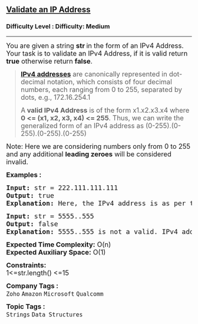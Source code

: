 <h2><a href="https://www.geeksforgeeks.org/problems/validate-an-ip-address-1587115621/1">Validate an IP Address</a></h2><h3>Difficulty Level : Difficulty: Medium</h3><hr><div class="problems_problem_content__Xm_eO"><p><span style="font-size: 18px;">You are given a string <strong>str </strong>in the form of an IPv4 Address. Your task is to validate an IPv4 Address, if it is valid return <strong>true</strong> otherwise return <strong>false</strong>.</span></p>
<blockquote>
<p><span style="font-size: 18px;"><strong><a href="http://en.wikipedia.org/wiki/IP_address">IPv4 addresses</a></strong> are canonically represented in dot-decimal notation, which consists of four decimal numbers, each ranging from 0 to 255, separated by dots, e.g., 172.16.254.1</span></p>
<p><span style="font-size: 18px;">A<strong> valid IPv4 Address</strong> is of the form x1.x2.x3.x4 where <strong>0 &lt;= (x1, x2, x3, x4) &lt;= 255</strong>. Thus, we can write the generalized form of an IPv4 address as (0-255).(0-255).(0-255).(0-255)</span></p>
</blockquote>
<p><span style="font-size: 18px;">Note: Here we are considering numbers only from 0 to 255 and any additional <strong>leading zeroes</strong> will be considered invalid.</span></p>
<p><span style="font-size: 18px;"><strong>Examples :</strong></span></p>
<pre><span style="font-size: 18px;"><strong>Input: </strong>str = 222.111.111.111
<strong>Output: </strong>true
<strong>Explanation:</strong> Here, the IPv4 address is as per the criteria mentioned and also all four decimal numbers lies in the mentioned range.</span>
</pre>
<pre><span style="font-size: 18px;"><strong>Input: </strong>str<strong> </strong>= 5555..555
<strong>Output: </strong>false<strong>
Explanation: </strong>5555..555 is not a valid. IPv4 address, as the middle two portions are missing.</span></pre>
<p><span style="font-size: 18px;"><strong>Expected Time Complexity:</strong> O(n)<br><strong>Expected Auxiliary Space:</strong> O(1)</span></p>
<p><span style="font-size: 18px;"><strong>Constraints:</strong><br>1&lt;=str.length() &lt;=15</span></p></div><p><span style=font-size:18px><strong>Company Tags : </strong><br><code>Zoho</code>&nbsp;<code>Amazon</code>&nbsp;<code>Microsoft</code>&nbsp;<code>Qualcomm</code>&nbsp;<br><p><span style=font-size:18px><strong>Topic Tags : </strong><br><code>Strings</code>&nbsp;<code>Data Structures</code>&nbsp;
